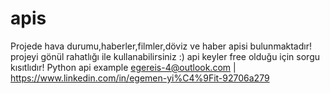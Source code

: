 # apis
Projede hava durumu,haberler,filmler,döviz ve haber apisi bulunmaktadır!
projeyi gönül rahatlığı ile kullanabilirsiniz :)
api keyler free olduğu için sorgu kısıtlıdır!
Python api example 
egereis-4@outlook.com
| https://www.linkedin.com/in/egemen-yi%C4%9Fit-92706a279
